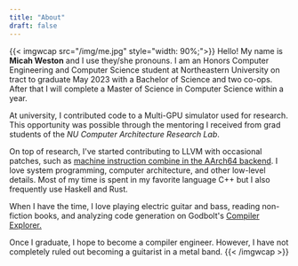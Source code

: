 ```yaml
---
title: "About"
draft: false
---
```


{{< imgwcap src="/img/me.jpg" style="width: 90%;">}}
Hello! My name is **Micah Weston** and I use they/she pronouns. I am an Honors Computer Engineering and Computer Science
student at Northeastern University on tract to graduate May 2023 with a Bachelor of Science and two co-ops. After that I
will complete a Master of Science in Computer Science within a year.

At university, I contributed code to a Multi-GPU simulator used for research. This opportunity was possible through the
mentoring I received from grad students of the _NU Computer Architecture Research Lab_.

On top of research, I've started contributing to LLVM with occasional patches, such
as [machine instruction combine in the AArch64 backend](https://reviews.llvm.org/D117429 "LLVM Patch Review"). I love
system programming, computer architecture, and other low-level details. Most of my time is spent in my favorite language
C++ but I also frequently use Haskell and Rust.

When I have the time, I love playing electric guitar and bass, reading non-fiction books, and analyzing code generation
on Godbolt\'s [Compiler Explorer.](https://godbolt.org/ "Compiler Explorer")

Once I graduate, I hope to become a compiler engineer. However, I have not completely ruled out becoming a guitarist in
a metal band.
{{< /imgwcap >}}
